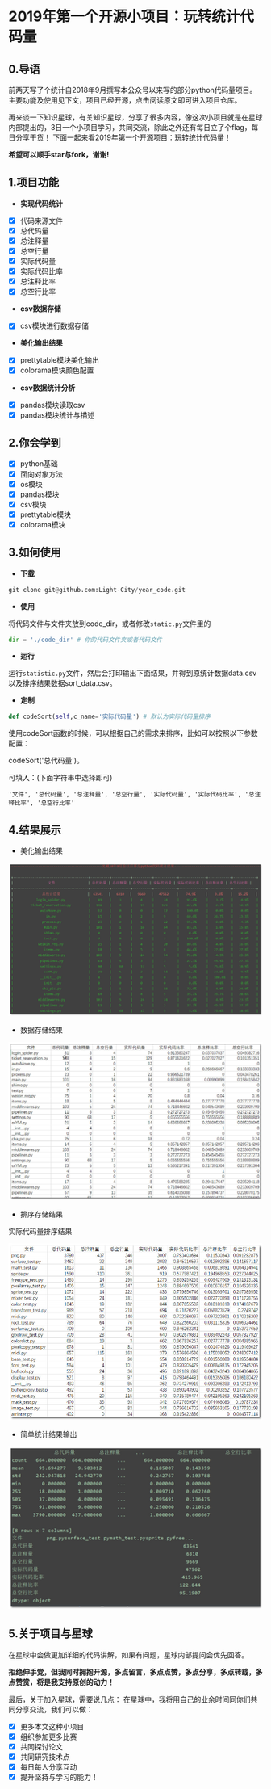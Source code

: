 # 2019年第一个开源小项目：玩转统计代码量

## 0.导语

前两天写了个统计自2018年9月撰写本公众号以来写的部分python代码量项目。主要功能及使用见下文，项目已经开源，点击阅读原文即可进入项目仓库。

再来谈一下知识星球，有关知识星球，分享了很多内容，像这次小项目就是在星球内部提出的，3日一个小项目学习，共同交流，除此之外还有每日立了个flag，每日分享干货！
下面一起来看2019年第一个开源项目：玩转统计代码量！

**希望可以顺手star与fork，谢谢!**
## 1.项目功能

- **实现代码统计**

- [x] 代码来源文件
- [x] 总代码量
- [x] 总注释量
- [x] 总空行量
- [x] 实际代码量
- [x] 实际代码比率
- [x] 总注释比率
- [x] 总空行比率

- **csv数据存储**

- [x] csv模块进行数据存储

- **美化输出结果**

- [x] prettytable模块美化输出
- [x] colorama模块颜色配置

- **csv数据统计分析**

- [x] pandas模块读取csv
- [x] pandas模块统计与描述

## 2.你会学到

- [x] python基础
- [x] 面向对象方法
- [x] os模块
- [x] pandas模块
- [x] csv模块
- [x] prettytable模块
- [x] colorama模块

## 3.如何使用

- **下载**

```python
git clone git@github.com:Light-City/year_code.git
```

- **使用**

将代码文件与文件夹放到code_dir，或者修改`static.py`文件里的

```python
dir = './code_dir' # 你的代码文件夹或者代码文件
```

- **运行**

运行`statistic.py`文件，然后会打印输出下面结果，并得到原统计数据data.csv以及排序结果数据sort_data.csv。

- **定制**

```python
def codeSort(self,c_name='实际代码量') # 默认为实际代码量排序
```

使用codeSort函数的时候，可以根据自己的需求来排序，比如可以按照以下参数配置：

codeSort('总代码量')。

可填入：(下面字符串中选择即可)

```
'文件', '总代码量', '总注释量', '总空行量', '实际代码量', '实际代码比率', '总注释比率', '总空行比率'
```

## 4.结果展示
- 美化输出结果

![](./show_res/py_output.jpg)

- 数据存储结果

![](./show_res/data_csv.jpg)

- 排序存储结果

实际代码量排序结果

![](./show_res/sort_csv.jpg)

- 简单统计结果输出

![](show_res/py_statistic.jpg)

## 5.关于项目与星球
在星球中会做更加详细的代码讲解，如果有问题，星球内部提问会优先回答。

**拒绝伸手党，但我同时拥抱开源，多点留言，多点点赞，多点分享，多点转载，多点赞赏，将是我支持原创的动力！**

最后，关于加入星球，需要说几点：
在星球中，我将用自己的业余时间同你们共同分享交流，我们可以做：
- [x] 更多本文这种小项目
- [x] 组织参加更多比赛
- [x] 共同探讨论文
- [x] 共同研究技术点
- [x] 每日每人分享互动
- [x] 提升坚持与学习的能力！
